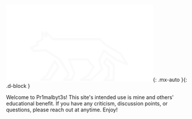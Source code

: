 ![alt text](/assets/images/Pr1malbyt3s_Logo.png "Pr1malbyt3s"){: .mx-auto }{: .d-block }

Welcome to Pr1malbyt3s! This site's intended use is mine and others' educational benefit. If you have any criticism, discussion points, or questions, please reach out at anytime. Enjoy!
